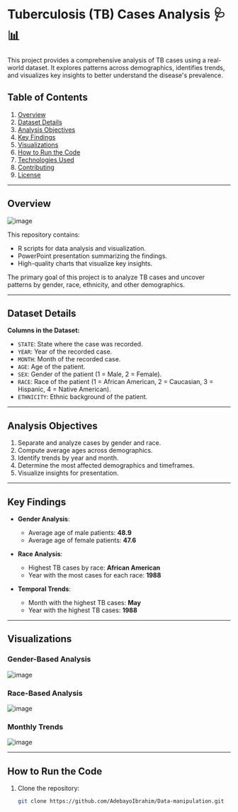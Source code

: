 # Tuberculosis (TB) Cases Analysis 🩺📊

This project provides a comprehensive analysis of TB cases using a real-world dataset. It explores patterns across demographics, identifies trends, and visualizes key insights to better understand the disease's prevalence.

## Table of Contents
1. [Overview](#overview)
2. [Dataset Details](#dataset-details)
3. [Analysis Objectives](#analysis-objectives)
4. [Key Findings](#key-findings)
5. [Visualizations](#visualizations)
6. [How to Run the Code](#how-to-run-the-code)
7. [Technologies Used](#technologies-used)
8. [Contributing](#contributing)
9. [License](#license)

---

## Overview
![image](https://github.com/user-attachments/assets/4081dcd3-f775-46f3-9f35-53ac4f1de4ad)



This repository contains:
- R scripts for data analysis and visualization.
- PowerPoint presentation summarizing the findings.
- High-quality charts that visualize key insights.

The primary goal of this project is to analyze TB cases and uncover patterns by gender, race, ethnicity, and other demographics.

---

## Dataset Details

**Columns in the Dataset:**
- `STATE`: State where the case was recorded.
- `YEAR`: Year of the recorded case.
- `MONTH`: Month of the recorded case.
- `AGE`: Age of the patient.
- `SEX`: Gender of the patient (1 = Male, 2 = Female).
- `RACE`: Race of the patient (1 = African American, 2 = Caucasian, 3 = Hispanic, 4 = Native American).
- `ETHNICITY`: Ethnic background of the patient.

---

## Analysis Objectives

1. Separate and analyze cases by gender and race.
2. Compute average ages across demographics.
3. Identify trends by year and month.
4. Determine the most affected demographics and timeframes.
5. Visualize insights for presentation.

---

## Key Findings

- **Gender Analysis**:
  - Average age of male patients: **48.9**
  - Average age of female patients: **47.6**

- **Race Analysis**:
  - Highest TB cases by race: **African American**
  - Year with the most cases for each race: **1988**

- **Temporal Trends**:
  - Month with the highest TB cases: **May**
  - Year with the highest TB cases: **1988**

---

## Visualizations

### Gender-Based Analysis
![image](https://github.com/user-attachments/assets/5caaa5bd-8c1d-4b63-b21e-a4691972d1db)


### Race-Based Analysis
![image](https://github.com/user-attachments/assets/89e53d04-89f9-4d3d-a47b-5e85df144637)


### Monthly Trends
![image](https://github.com/user-attachments/assets/9adff980-9423-4911-98e0-85d1a51f7038)



---

## How to Run the Code

1. Clone the repository:
   ```bash
   git clone https://github.com/AdebayoIbrahim/Data-manipulation.git

